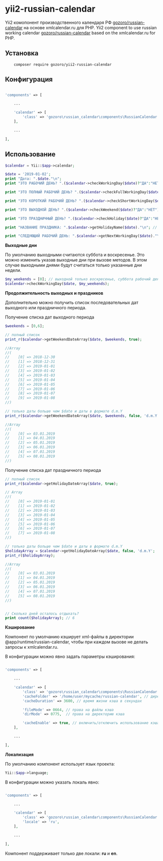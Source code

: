 # yii2-russian-calendar
Yii2 комопонент производственного календаря РФ [gozoro/russian-calendar](https://github.com/gozoro/russian-calendar) на основе xmlcalendar.ru для PHP.
Yii2 component to use russian working calendar [gozoro/russian-calendar](https://github.com/gozoro/russian-calendar) based on the xmlcalendar.ru for PHP.







Установка
------------
```code
	composer require gozoro/yii2-russian-calendar
```




Конфигурация
-----
```php

'components' => [

	...

	'calendar' => [
		'class' => 'gozoro\russian_calendar\components\RussianCalendar'
	],

	...

],

```


Использование
-----
```php
$calendar = Yii::$app->calendar;

$date = '2019-01-02';
print "Дата: ".$date."\n";
print "ЭТО РАБОЧИЙ ДЕНЬ? ".($calendar->checkWorkingDay($date)?"ДА":"НЕТ")."\n"; // НЕТ

print "ЭТО ПОЛНЫЙ РАБОЧИЙ ДЕНЬ? ".($calendar->checkFullWorkingDay($date)?"ДА":"НЕТ")."\n"; // НЕТ

print "ЭТО КОРОТКИЙ РАБОЧИЙ ДЕНЬ? ".($calendar->checkShortWorkingDay($date)?"ДА":"НЕТ")."\n"; // НЕТ

print "ЭТО ВЫХОДНОЙ ДЕНЬ? ".($calendar->checkWeekend($date)?"ДА":"НЕТ")."\n"; // ДА

print "ЭТО ПРАЗДНИЧНЫЙ ДЕНЬ? ".($calendar->checkHoliday($date)?"ДА":"НЕТ")."\n"; // ДА

print "НАЗВАНИЕ ПРАЗДНИКА: ".$calendar->getHolidayName($date)."\n"; // Новогодние каникулы (в ред. Федерального закона от 23.04.2012 № 35-ФЗ)

print "СЛЕДУЮЩИЙ РАБОЧИЙ ДЕНЬ: ".$calendar->getNextWorkingDay($date)."\n"; // 2019-01-09
```




**Выходные дни**

По умолчанию выходными считаются суббота и воскресенье.
Это можно изменить указав выходные дни при вызове методов.
В этом случае выходными днями будут считаться только указанные дни недели.
```php
$my_weekends = [0]; // выходной только воскресенье, суббота рабочий день
$calendar->checkWorkingDay($date, $my_weekends);
```




**Продолжительность выходных и праздников**

Дополнительно можно получить список последовательных дат выходного или праздничного периода.


Получение списка дат выходного периода
```php
$weekends = [0,6];

// полный список
print_r($calendar->getWeekendDateArray($date, $weekends, true);

//Array
//(
//    [0] => 2018-12-30
//    [1] => 2018-12-31
//    [2] => 2019-01-01
//    [3] => 2019-01-02
//    [4] => 2019-01-03
//    [5] => 2019-01-04
//    [6] => 2019-01-05
//    [7] => 2019-01-06
//    [8] => 2019-01-07
//    [9] => 2019-01-08
//)

// только даты больше чем $date и даты в формате d.m.Y
print_r($calendar->getWeekendDateArray($date, $weekends, false, 'd.m.Y');

//Array
//(
//    [0] => 03.01.2019
//    [1] => 04.01.2019
//    [2] => 05.01.2019
//    [3] => 06.01.2019
//    [4] => 07.01.2019
//    [5] => 08.01.2019
//)
```


Получение списка дат праздничного периода
```php
// полный список
print_r($calendar->getHolidayDateArray($date, true);

// Array
//(
//    [0] => 2019-01-01
//    [1] => 2019-01-02
//    [2] => 2019-01-03
//    [3] => 2019-01-04
//    [4] => 2019-01-05
//    [5] => 2019-01-06
//    [6] => 2019-01-07
//    [7] => 2019-01-08
//)

// только даты больше чем $date и даты в формате d.m.Y
$holidayArray = $calendar->getHolidayDateArray($date, false, 'd.m.Y';
print_r($holidayArray);

//Array
//(
//    [0] => 03.01.2019
//    [1] => 04.01.2019
//    [2] => 05.01.2019
//    [3] => 06.01.2019
//    [4] => 07.01.2019
//    [5] => 08.01.2019
//)


// Сколько дней осталось отдыхать?
print count($holidayArray); // 6
```




**Кэширование**

Компонент по умолчанию кэширует xml-файлы в директории @app/runtime/russian-calendar,
чтобы при каждом вызове не делать запросы к xmlcalendar.ru.

В конфигурации можно явно задать параметры кэширования:
```php

'components' => [

	...

	'calendar' => [
		'class' => 'gozoro\russian_calendar\components\RussianCalendar',
		'cacheFolder' => '/home/user/mycache/russian-calendar', // директория для кэша, если не существует, то будет создана автоматически
		'cacheDuration' => 3600, // время жизни кэша в секундах

		'fileMode' => 0664, // права на файлы кэша
		'dirMode' => 0775,  // права на директорию кэша

		'cacheEnable' => true, // включить/отключить использование кэша, по умолчанию true
	],

	...

],

```




**Локализация**

По умолчанию компонент использует язык проекта:
```php
Yii::$app->language;
```


В конфигурации можно указать локаль явно:
```php

'components' => [

	...

	'calendar' => [
		'class' => 'gozoro\russian_calendar\components\RussianCalendar',
		'locale' => 'ru',
	],

	...

],

```
Компонент поддерживает только две локали: **ru** и **en**.
